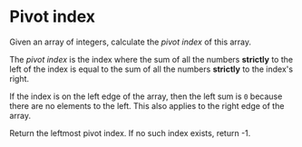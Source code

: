 # Pivot index

Given an array of integers, calculate the _pivot index_ of this array.

The _pivot index_ is the index where the sum of all the numbers **strictly** to the left of the index is equal to the sum of all the numbers **strictly** to the index's right.

If the index is on the left edge of the array, then the left sum is `0` because there are no elements to the left. This also applies to the right edge of the array.

Return the leftmost pivot index. If no such index exists, return -1.

[leetcode]: https://leetcode.com/problems/find-pivot-index/
